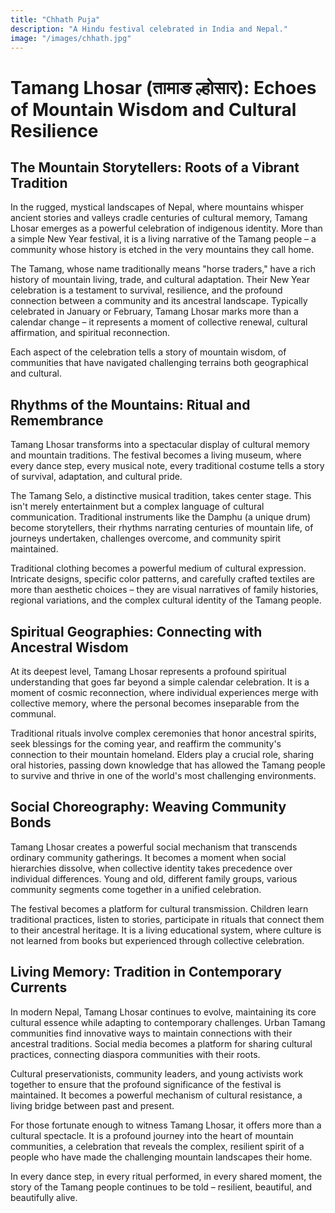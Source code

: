```yaml
---
title: "Chhath Puja"
description: "A Hindu festival celebrated in India and Nepal."
image: "/images/chhath.jpg"
---
```



# Tamang Lhosar (तामाङ ल्होसार): Echoes of Mountain Wisdom and Cultural Resilience

## The Mountain Storytellers: Roots of a Vibrant Tradition

In the rugged, mystical landscapes of Nepal, where mountains whisper ancient stories and valleys cradle centuries of cultural memory, Tamang Lhosar emerges as a powerful celebration of indigenous identity. More than a simple New Year festival, it is a living narrative of the Tamang people – a community whose history is etched in the very mountains they call home.

The Tamang, whose name traditionally means "horse traders," have a rich history of mountain living, trade, and cultural adaptation. Their New Year celebration is a testament to survival, resilience, and the profound connection between a community and its ancestral landscape. Typically celebrated in January or February, Tamang Lhosar marks more than a calendar change – it represents a moment of collective renewal, cultural affirmation, and spiritual reconnection.

Each aspect of the celebration tells a story of mountain wisdom, of communities that have navigated challenging terrains both geographical and cultural.

## Rhythms of the Mountains: Ritual and Remembrance

Tamang Lhosar transforms into a spectacular display of cultural memory and mountain traditions. The festival becomes a living museum, where every dance step, every musical note, every traditional costume tells a story of survival, adaptation, and cultural pride.

The Tamang Selo, a distinctive musical tradition, takes center stage. This isn't merely entertainment but a complex language of cultural communication. Traditional instruments like the Damphu (a unique drum) become storytellers, their rhythms narrating centuries of mountain life, of journeys undertaken, challenges overcome, and community spirit maintained.

Traditional clothing becomes a powerful medium of cultural expression. Intricate designs, specific color patterns, and carefully crafted textiles are more than aesthetic choices – they are visual narratives of family histories, regional variations, and the complex cultural identity of the Tamang people.

## Spiritual Geographies: Connecting with Ancestral Wisdom

At its deepest level, Tamang Lhosar represents a profound spiritual understanding that goes far beyond a simple calendar celebration. It is a moment of cosmic reconnection, where individual experiences merge with collective memory, where the personal becomes inseparable from the communal.

Traditional rituals involve complex ceremonies that honor ancestral spirits, seek blessings for the coming year, and reaffirm the community's connection to their mountain homeland. Elders play a crucial role, sharing oral histories, passing down knowledge that has allowed the Tamang people to survive and thrive in one of the world's most challenging environments.

## Social Choreography: Weaving Community Bonds

Tamang Lhosar creates a powerful social mechanism that transcends ordinary community gatherings. It becomes a moment when social hierarchies dissolve, when collective identity takes precedence over individual differences. Young and old, different family groups, various community segments come together in a unified celebration.

The festival becomes a platform for cultural transmission. Children learn traditional practices, listen to stories, participate in rituals that connect them to their ancestral heritage. It is a living educational system, where culture is not learned from books but experienced through collective celebration.

## Living Memory: Tradition in Contemporary Currents

In modern Nepal, Tamang Lhosar continues to evolve, maintaining its core cultural essence while adapting to contemporary challenges. Urban Tamang communities find innovative ways to maintain connections with their ancestral traditions. Social media becomes a platform for sharing cultural practices, connecting diaspora communities with their roots.

Cultural preservationists, community leaders, and young activists work together to ensure that the profound significance of the festival is maintained. It becomes a powerful mechanism of cultural resistance, a living bridge between past and present.

For those fortunate enough to witness Tamang Lhosar, it offers more than a cultural spectacle. It is a profound journey into the heart of mountain communities, a celebration that reveals the complex, resilient spirit of a people who have made the challenging mountain landscapes their home.

In every dance step, in every ritual performed, in every shared moment, the story of the Tamang people continues to be told – resilient, beautiful, and beautifully alive.